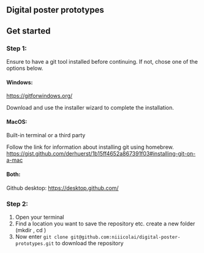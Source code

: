 ## Digital poster prototypes

## Get started

### Step 1: 

Ensure to have a git tool installed before continuing.
If not, chose one of the options below.

#### Windows: 
https://gitforwindows.org/

Download and use the installer wizard to complete the installation.

#### MacOS: 
Built-in terminal or a third party

Follow the link for information about installing git using homebrew.
https://gist.github.com/derhuerst/1b15ff4652a867391f03#installing-git-on-a-mac

#### Both:
Github desktop:
https://desktop.github.com/

### Step 2:

1. Open your terminal
2. Find a location you want to save the repository etc. create a new folder (mkdir <foldername>, cd <foldername>) 
3. Now enter `git clone git@github.com:niiicolai/digital-poster-prototypes.git` to download the repository
